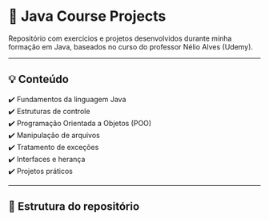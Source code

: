 # 📘 Java Course Projects

Repositório com exercícios e projetos desenvolvidos durante minha formação em Java, baseados no curso do professor Nélio Alves (Udemy).

---

## 💡 Conteúdo

✔️ Fundamentos da linguagem Java  
✔️ Estruturas de controle  
✔️ Programação Orientada a Objetos (POO)  
✔️ Manipulação de arquivos  
✔️ Tratamento de exceções  
✔️ Interfaces e herança  
✔️ Projetos práticos

---

## 📂 Estrutura do repositório

